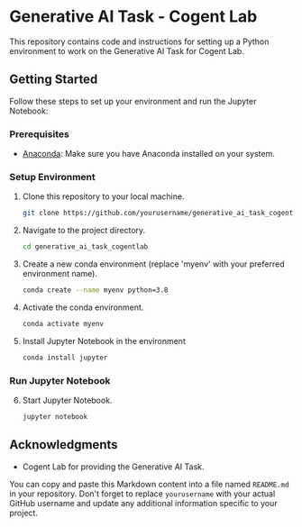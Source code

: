 # Generative AI Task - Cogent Lab

This repository contains code and instructions for setting up a Python environment to work on the Generative AI Task for Cogent Lab.

## Getting Started

Follow these steps to set up your environment and run the Jupyter Notebook:

### Prerequisites

- [Anaconda](https://www.anaconda.com/products/individual): Make sure you have Anaconda installed on your system.

### Setup Environment

1. Clone this repository to your local machine.

   ```bash
   git clone https://github.com/yourusername/generative_ai_task_cogentlab.git

2. Navigate to the project directory.

   ```bash
   cd generative_ai_task_cogentlab

3. Create a new conda environment (replace 'myenv' with your preferred environment name).
   ```bash
   conda create --name myenv python=3.8

4. Activate the conda environment.
   ```bash
   conda activate myenv

5. Install Jupyter Notebook in the environment
   ```bash
   conda install jupyter

### Run Jupyter Notebook
6. Start Jupyter Notebook.
    ```bash
    jupyter notebook

## Acknowledgments
- Cogent Lab for providing the Generative AI Task.


You can copy and paste this Markdown content into a file named `README.md` in your repository. Don't forget to replace `yourusername` with your actual GitHub username and update any additional information specific to your project.

